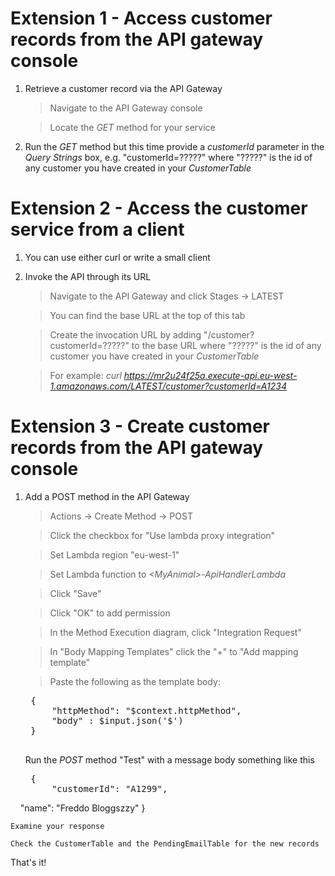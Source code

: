 # Extension 1 - Access customer records from the API gateway console

1. Retrieve a customer record via the API Gateway

    > Navigate to the API Gateway console
    
    > Locate the *GET* method for your service

1. Run the *GET* method but this time provide a *customerId* parameter in the *Query Strings* box, e.g. "customerId=?????" where "?????" is the id of any customer you have created in your *CustomerTable*

# Extension 2 - Access the customer service from a client

1. You can use either curl or write a small client

1. Invoke the API through its URL

    > Navigate to the API Gateway and click Stages -> LATEST

    > You can find the base URL at the top of this tab

    > Create the invocation URL by adding "/customer?customerId=?????" to the base URL where "?????" is the id of any customer you have created in your *CustomerTable*

    > For example: *curl https://mr2u24f25a.execute-api.eu-west-1.amazonaws.com/LATEST/customer?customerId=A1234*

# Extension 3 - Create customer records from the API gateway console

1. Add a POST method in the API Gateway

    > Actions -> Create Method -> POST
    
    > Click the checkbox for "Use lambda proxy integration"
    
    > Set Lambda region "eu-west-1"
    
    > Set Lambda function to *\<MyAnimal\>-ApiHandlerLambda*
    
    > Click "Save"
    
    > Click "OK" to add permission

    > In the Method Execution diagram, click "Integration Request"
    
    > In "Body Mapping Templates" click the "+" to "Add mapping template"
    
    > Paste the following as the template body:
    
    <pre>
    {
        "httpMethod": "$context.httpMethod",
        "body" : $input.json('$')
    }
    </pre>
        
    Run the *POST* method "Test" with a message body something like this
    
    <pre>
    {
        "customerId": "A1299",
        "name": "Freddo Bloggszzy"
    }
    </pre>
    
    Examine your response
    
    Check the CustomerTable and the PendingEmailTable for the new records
    
That's it!
